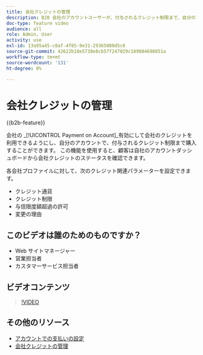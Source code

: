 ```yaml
---
title: 会社クレジットの管理
description: B2B 会社のアカウントユーザーが、付与されるクレジット制限まで、自分のアカウントで購入を行う方法を説明します。
doc-type: feature video
audience: all
role: Admin, User
activity: use
exl-id: 13a95a45-c8af-4f85-9e31-29365080d5c0
source-git-commit: 42622b18e5738e8cb57f247029c189884698851a
workflow-type: tm+mt
source-wordcount: '131'
ht-degree: 0%

---
```


# 会社クレジットの管理

{{b2b-feature}}

会社の _[!UICONTROL Payment on Account]_有効にして会社のクレジットを利用できるようにし、自分のアカウントで、付与されるクレジット制限まで購入することができます。 この機能を使用すると、顧客は自社のアカウントダッシュボードから会社クレジットのステータスを確認できます。

各会社プロファイルに対して、次のクレジット関連パラメーターを設定できます。

- クレジット通貨
- クレジット制限
- 与信限度額超過の許可
- 変更の理由

## このビデオは誰のためのものですか？

- Web サイトマネージャー
- 営業担当者
- カスタマーサービス担当者

## ビデオコンテンツ

>[!VIDEO](https://video.tv.adobe.com/v/344445?quality=12&learn=on)

## その他のリソース

- [アカウントでの支払いの設定](https://experienceleague.adobe.com/docs/commerce-admin/b2b/enable-basic-features.html#configure-payment-on-account)
- [会社クレジットの管理](https://experienceleague.adobe.com/docs/commerce-admin/b2b/companies/credit-company.html)
